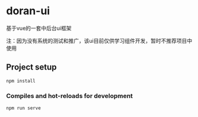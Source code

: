 # doran-ui
基于vue的一套中后台ui框架

注：因为没有系统的测试和推广，该ui目前仅供学习组件开发，暂时不推荐项目中使用

## Project setup
```
npm install
```

### Compiles and hot-reloads for development
```
npm run serve
```
